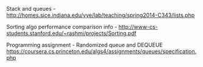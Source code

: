 Stack and queues - 
http://homes.sice.indiana.edu/yye/lab/teaching/spring2014-C343/lists.php

Sorting algo performance comparison info - 
http://www-cs-students.stanford.edu/~rashmi/projects/Sorting.pdf

Programming assignment - Randomized queue and DEQUEUE
https://coursera.cs.princeton.edu/algs4/assignments/queues/specification.php